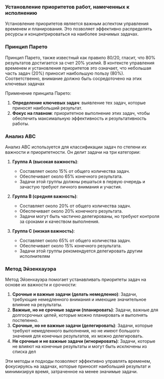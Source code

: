 ### Установление приоритетов работ, намеченных к исполнению

Установление приоритетов является важным аспектом управления временем и планирования. Это позволяет эффективно распределять ресурсы и концентрироваться на наиболее значимых задачах.

### Принцип Парето

Принцип Парето, также известный как правило 80/20, гласит, что 80% результатов достигается за счет 20% усилий. В контексте управления временем и установления приоритетов это означает, что небольшая часть задач (20%) приносит наибольшую пользу (80%). Соответственно, внимание должно быть сосредоточено на этих ключевых задачах​

Применение принципа Парето:

1. **Определение ключевых задач**: выявление тех задач, которые приносят наибольший результат.
2. **Фокус на главном**: приоритетное выполнение этих задач, чтобы обеспечить максимальную эффективность и результативность работы.

### Анализ АВС

Анализ АВС используется для классификации задач по степени их важности и приоритетности. Он делит задачи на три категории:

1. **Группа A (высокая важность)**:
    
    - Составляет около 15% от общего количества задач.
    - Обеспечивает около 65% конечного результата.
    - Задачи этой группы должны решаться в первую очередь и зачастую требуют личного внимания и участия.
2. **Группа B (средняя важность)**:
    
    - Составляет около 20% от общего количества задач.
    - Обеспечивает около 20% конечного результата.
    - Задачи могут быть частично делегированы, но требуют контроля за сроками и качеством выполнения.
3. **Группа C (низкая важность)**:
    
    - Составляет около 65% от общего количества задач.
    - Обеспечивает около 15% конечного результата.
    - Задачи этой группы рекомендуется делегировать другим исполнителям

### Метод Эйзенхауэра

Метод Эйзенхауэра помогает устанавливать приоритеты задач на основе их важности и срочности:

1. **Срочные и важные задачи (делать немедленно)**: Задачи, требующие немедленного внимания и имеющие значительное влияние на результаты.
2. **Важные, но не срочные задачи (планировать)**: Задачи, важные для долгосрочных целей, которые можно планировать и выполнять постепенно.
3. **Срочные, но не важные задачи (делегировать)**: Задачи, которые требуют немедленного выполнения, но не имеют большого значения для конечных результатов, их можно делегировать.
4. **Не срочные и не важные задачи (игнорировать)**: Задачи, которые не влияют на конечные результаты и могут быть исключены из списка дел​

Эти методы и подходы позволяют эффективно управлять временем, фокусируясь на задачах, которые приносят наибольший результат и минимизируя время, затраченное на менее значимые задачи.